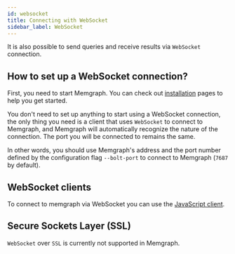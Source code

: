 ```yaml
---
id: websocket
title: Connecting with WebSocket
sidebar_label: WebSocket
---
```


It is also possible to send queries and receive results via `WebSocket`
connection.

## How to set up a WebSocket connection?

First, you need to start Memgraph. You can check out
[installation](/installation/overview.md) pages to help you get started.

You don't need to set up anything to start using a WebSocket connection, the
only thing you need is a client that uses `WebSocket` to connect to Memgraph,
and Memgraph will automatically recognize the nature of the connection. The port
you will be connected to remains the same.

In other words, you should use Memgraph's address and the port number defined by
the configuration flag `--bolt-port` to connect to Memgraph (`7687` by default).

## WebSocket clients

To connect to memgraph via WebSocket you can use the [JavaScript
client](/connect-to-memgraph/drivers/javascript.md).

## Secure Sockets Layer (SSL)

`WebSocket` over `SSL` is currently not supported in Memgraph.
